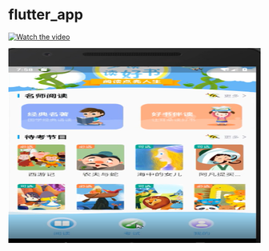 # flutter_app

[![Watch the video](https://raw.github.com/GabLeRoux/WebMole/master/ressources/WebMole_Youtube_Video.png)](https://github.com/dragon8github/flutter-app-cloudread/blob/master/static/20190508_155801.mp4?raw=true)

<p align="center">
  <a href="https://nodejs.org/">
    <img
      src="https://github.com/dragon8github/flutter-app-cloudread/blob/master/static/1.jpg?raw=true"
      width="100%"
      height="390"
    />
  </a>
</p>
